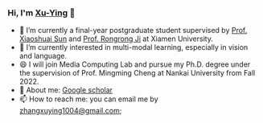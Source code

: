 ### Hi, I'm [Xu-Ying](https://zhangxuying1004.github.io/) 👋
- 🔭 I’m currently a final-year postgraduate student supervised by [Prof. Xiaoshuai Sun](https://scholar.google.com.hk/citations?user=KPMK3B4AAAAJ&hl=zh-CN&oi=ao) and [Prof. Rongrong Ji](https://scholar.google.com.hk/citations?user=lRSD7PQAAAAJ&hl=zh-CN&oi=ao) at Xiamen University.
- 🌱 I’m currently interested in multi-modal learning, especially in vision and language.
- 😄 I will join Media Computing Lab and pursue my Ph.D. degree under the supervision of Prof. Mingming Cheng at Nankai University from Fall 2022.
- 💬 About me: [Google scholar](https://scholar.google.com/citations?user=76_hOG0AAAAJ&hl=zh-CN&oi=sra)
- 📫 How to reach me: you can email me by zhangxuying1004@gmail.com; 

<!--
**zhangxuying1004/zhangxuying1004** is a ✨ _special_ ✨ repository because its `README.md` (this file) appears on your GitHub profile.

Here are some ideas to get you started:

- 🔭 I’m currently a final-year postgraduate student in Xiamen University, China.
- 🌱 I’m currently interested in multi-modal learning.
- 👯 I’m looking to collaborate on ...
- 🤔 I’m looking for help with ...
- 💬 Ask me: [Google scholar](https://scholar.google.com/citations?user=76_hOG0AAAAJ&hl=zh-CN&oi=sra)
- 📫 How to reach me: you can email me by zhangxuying1004@gmail.com.
- 😄 Pronouns: ...
- ⚡ Fun fact: ...
-->
